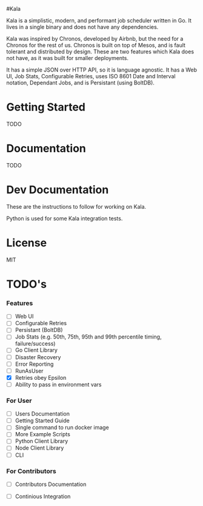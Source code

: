 #Kala

Kala is a simplistic, modern, and performant job scheduler written in Go. It lives in a single binary and does not have any dependencies.

Kala was inspired by Chronos, developed by Airbnb, but the need for a Chronos for the rest of us. Chronos is built on top of Mesos, and
is fault tolerant and distributed by design. These are two features which Kala does not have, as it was built for smaller deployments.

It has a simple JSON over HTTP API, so it is language agnostic. It has a Web UI, Job Stats, Configurable Retries, uses ISO 8601 Date and Interval
notation, Dependant Jobs, and is Persistant (using BoltDB).

# Getting Started

TODO

# Documentation

TODO

# Dev Documentation

These are the instructions to follow for working on Kala.

Python is used for some Kala integration tests.

# License

MIT


# TODO's

### Features
- [ ] Web UI
- [ ] Configurable Retries
- [ ] Persistant (BoltDB)
- [ ] Job Stats (e.g. 50th, 75th, 95th and 99th percentile timing, failure/success)
- [ ] Go Client Library
- [ ] Disaster Recovery
- [ ] Error Reporting
- [ ] RunAsUser
- [x] Retries obey Epsilon
- [ ] Ability to pass in environment vars

### For User
- [ ] Users Documentation
- [ ] Getting Started Guide
- [ ] Single command to run docker image
- [ ] More Example Scripts
- [ ] Python Client Library
- [ ] Node Client Library
- [ ] CLI

### For Contributors
- [ ] Contributors Documentation
- [ ] Continious Integration

